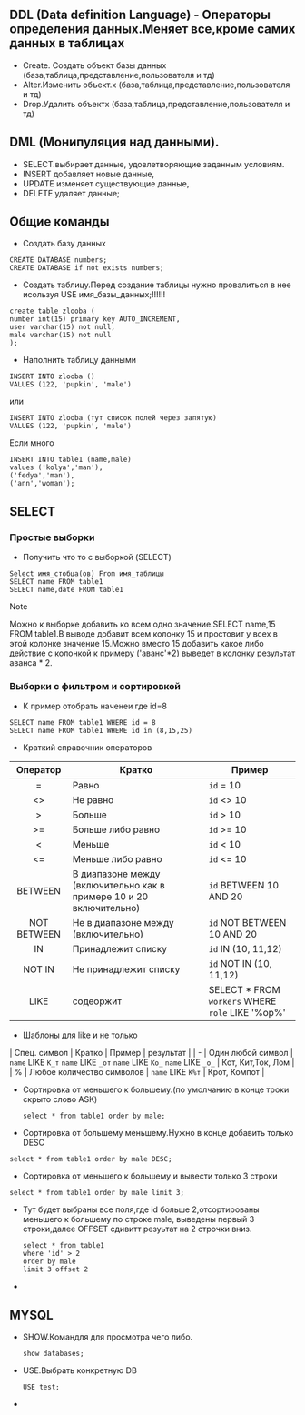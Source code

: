 ## DDL (Data definition Language) - Операторы определения данных.Меняет все,кроме самих данных в таблицах
  - Create. Создать объект базы данных (база,таблица,представление,пользователя и тд)
  - Alter.Изменить объект.х (база,таблица,представление,пользователя и тд)
  - Drop.Удалить объектх (база,таблица,представление,пользователя и тд)


## DML (Монипуляция над данными).
  - SELECT.выбирает данные, удовлетворяющие заданным условиям.
  - INSERT добавляет новые данные,
  - UPDATE изменяет существующие данные,
  - DELETE удаляет данные;


## Общие команды
- Создать базу данных
```
CREATE DATABASE numbers;
CREATE DATABASE if not exists numbers;
```
- Создать таблицу.Перед создание таблицы нужно провалиться в нее исользуя USE имя_базы_данных;!!!!!!
```
create table zlooba (
number int(15) primary key AUTO_INCREMENT,
user varchar(15) not null,
male varchar(15) not null
);
```
- Наполнить таблицу данными
```
INSERT INTO	zlooba ()
VALUES (122, 'pupkin', 'male')
```
или
```
INSERT INTO	zlooba (тут список полей через запятую)
VALUES (122, 'pupkin', 'male')
```
Если много
```
INSERT INTO table1 (name,male)
values ('kolya','man'),
('fedya','man'),
('ann','woman');
```
## SELECT
### Простые выборки
- Получить что то с выборкой (SELECT)
```
Select имя_стобца(ов) From имя_таблицы
SELECT name FROM table1
SELECT name,date FROM table1
```
>[!Note]
>Можно к выборке добавить ко всем одно значение.SELECT name,15 FROM table1.В выводе добавит всем колонку 15 и простовит у всех в этой колонке значение 15.Можно вместо 15 добавить какое либо действие с колонкой к примеру ('аванс'*2) выведет в колонку результат аванса * 2.


### Выборки с фильтром и сортировкой
- К пример отобрать наченеи где id=8
```
SELECT name FROM table1 WHERE id = 8
SELECT name FROM table1 WHERE id in (8,15,25)
```

- Краткий справочник операторов 

| Оператор | Кратко | Пример | 
| :---:  | --- | --- |
| = | Равно |`id` = 10 |
| <> | Не равно | `id` <> 10 | 
| > | Больше | `id` > 10 | 
| >= | Больше либо равно | `id` >= 10 |
|< | Меньше | `id` < 10 | 
| <= | Меньше либо равно | `id` <= 10 | 
| BETWEEN | В диапазоне между (включительно как в примере 10 и 20 включительно) | `id` BETWEEN 10 AND 20 | 
| NOT BETWEEN | Не в диапазоне между (включительно) | `id` NOT BETWEEN 10 AND 20 | 
| IN | Принадлежит списку | `id` IN (10, 11,12) | 
| NOT IN | Не принадлежит списку | `id` NOT IN (10, 11,12) | 
| LIKE | содеоржит | SELECT * FROM `workers` WHERE `role` LIKE '%ор%' |

- Шаблоны для like и не только

| Спец. символ | Кратко | Пример | результат |
| -  | Один любой символ | `name` LIKE `К_т` `name` LIKE `_от` `name` LIKE `Ко_` `name` LIKE `_о_` | Кот, Кит,Ток, Лом |
| % | Любое количество символов | `name` LIKE `К%т` | Крот, Компот | 




- Сортировка от меньшего к большему.(по умолчанию в конце троки скрыто слово ASK)
  ```
  select * from table1 order by male;
  ```

-   Сортировка от большему меньшему.Нужно в конце добавить только DESC
  ```
  select * from table1 order by male DESC;
  ```
-  Сортировка от меньшего к большему и вывести только 3 строки 
  ```
  select * from table1 order by male limit 3;
  ```
- Тут будет выбраны все поля,где id больше 2,отсортированы меньшего к большему по строке male, выведены первый 3 строки,далее OFFSET сдивитт резуьтат на 2 строчки вниз.
  ```
  select * from table1
  where 'id' > 2
  order by male
  limit 3 offset 2
  ```
- 
## MYSQL
- SHOW.Командля для просмотра чего либо.
  ```
  show databases;
  ```
- USE.Выбрать конкретную DB
  ```
  USE test;
  ```
- 
